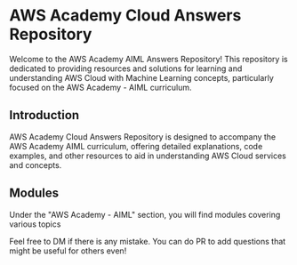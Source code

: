 # AWS Academy Cloud Answers Repository

Welcome to the AWS Academy AIML Answers Repository! This repository is dedicated to providing resources and solutions for learning and understanding AWS Cloud with Machine Learning concepts, particularly focused on the AWS Academy - AIML curriculum.

## Introduction
AWS Academy Cloud Answers Repository is designed to accompany the AWS Academy AIML curriculum, offering detailed explanations, code examples, and other resources to aid in understanding AWS Cloud services and concepts.

## Modules
Under the "AWS Academy - AIML" section, you will find modules covering various topics

Feel free to DM if there is any mistake.
You can do PR to add questions that might be useful for others even!
